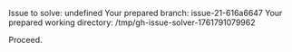 Issue to solve: undefined
Your prepared branch: issue-21-616a6647
Your prepared working directory: /tmp/gh-issue-solver-1761791079962

Proceed.
